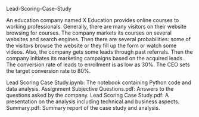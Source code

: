  Lead-Scoring-Case-Study
 
An education company named X Education provides online courses to working professionals. Generally, there are many visitors on their website browsing for courses. The company markets its courses on several websites and search engines. Then there are several probabilities: some of the visitors browse the website or they fill up the form or watch some videos. Also, the company gets some leads through past referrals. Then the company initiates its marketing campaigns based on the acquired leads. The conversion rate of leads to enrollment is as low as 30%. The CEO sets the target conversion rate to 80%.

Lead Scoring Case Study.ipynb: The notebook containing Python code and data analysis.
Assignment Subjective Questions.pdf: Answers to the questions asked by the company. 
Lead Scoring Case Study.pdf: A presentation on the analysis including technical and business aspects. 
Summary.pdf: Summary report of the case study and analysis. 
